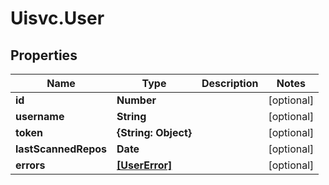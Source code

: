 # Uisvc.User

## Properties

Name | Type | Description | Notes
------------ | ------------- | ------------- | -------------
**id** | **Number** |  | [optional] 
**username** | **String** |  | [optional] 
**token** | **{String: Object}** |  | [optional] 
**lastScannedRepos** | **Date** |  | [optional] 
**errors** | [**[UserError]**](UserError.md) |  | [optional] 


